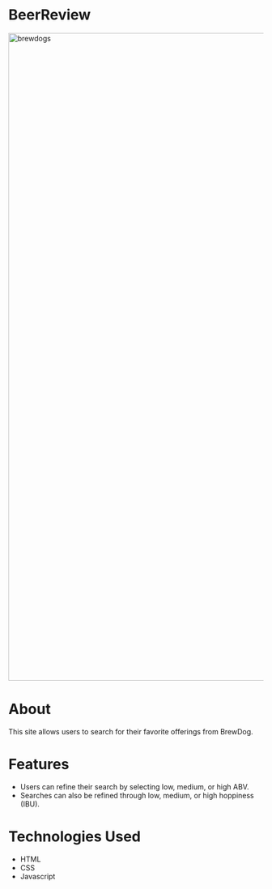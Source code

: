 # BeerReview

<img width="1280" alt="brewdogs" src="https://user-images.githubusercontent.com/55450945/103318768-772e2b00-49fd-11eb-996b-e4dcb5c56084.png">

# About
This site allows users to search for their favorite offerings from BrewDog.

# Features
- Users can refine their search by selecting low, medium, or high ABV.
- Searches can also be refined through low, medium, or high hoppiness (IBU).

# Technologies Used
- HTML
- CSS
- Javascript
